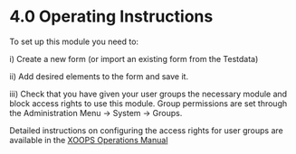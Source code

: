 # 4.0 Operating Instructions

To set up this module you need to:

i) Create a new form (or import an existing form from the Testdata)

ii) Add desired elements to the form and save it.

iii) Check that you have given your user groups the necessary module and block access rights to use this module. Group permissions are set through the Administration Menu -> System -> Groups.

Detailed instructions on configuring the access rights for user groups are available in the [XOOPS Operations Manual](https://app.gitbook.com/@xoops/s/xoops-operations-guide/)

